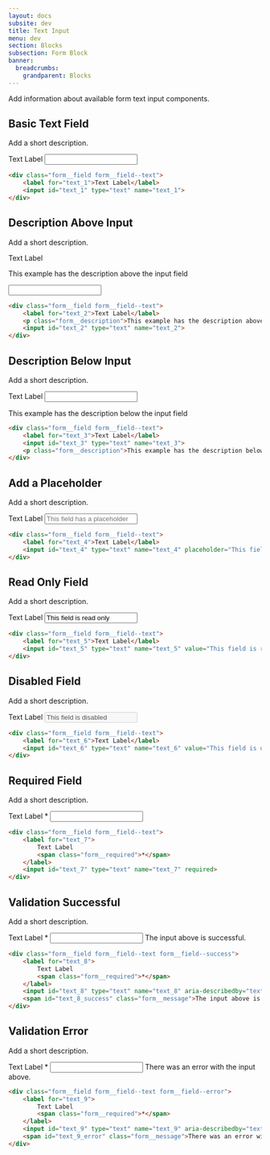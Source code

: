 ```yaml
---
layout: docs
subsite: dev
title: Text Input
menu: dev
section: Blocks
subsection: Form Block
banner:
  breadcrumbs:
    grandparent: Blocks
---
```


Add information about available form text input components.

## Basic Text Field

Add a short description.

<div class="b-form">
  <div class="form__field form__field--text">
      <label for="text_1">Text Label</label>
      <input id="text_1" type="text" name="text_1">
  </div>
</div>

```html
<div class="form__field form__field--text">
    <label for="text_1">Text Label</label>
    <input id="text_1" type="text" name="text_1">
</div>
```

## Description Above Input

Add a short description.

<div class="b-form">
  <div class="form__field form__field--text">
      <label for="text_2">Text Label</label>
      <p class="form__description">This example has the description above the input field</p>
      <input id="text_2" type="text" name="text_2">
  </div>
</div>

```html
<div class="form__field form__field--text">
    <label for="text_2">Text Label</label>
    <p class="form__description">This example has the description above the input field</p>
    <input id="text_2" type="text" name="text_2">
</div>
```

## Description Below Input

Add a short description.

<div class="b-form">
  <div class="form__field form__field--text">
      <label for="text_3">Text Label</label>
      <input id="text_3" type="text" name="text_3">
      <p class="form__description">This example has the description below the input field</p>
  </div>
</div>

```html
<div class="form__field form__field--text">
    <label for="text_3">Text Label</label>
    <input id="text_3" type="text" name="text_3">
    <p class="form__description">This example has the description below the input field</p>
</div>
```

## Add a Placeholder

Add a short description.

<div class="b-form">
  <div class="form__field form__field--text">
      <label for="text_4">Text Label</label>
      <input id="text_4" type="text" name="text_4" placeholder="This field has a placeholder">
  </div>
</div>

```html
<div class="form__field form__field--text">
    <label for="text_4">Text Label</label>
    <input id="text_4" type="text" name="text_4" placeholder="This field has a placeholder">
</div>
```

## Read Only Field

Add a short description.

<div class="b-form">
  <div class="form__field form__field--text">
      <label for="text_5">Text Label</label>
      <input id="text_5" type="text" name="text_5" value="This field is read only" readonly>
  </div>
</div>

```html
<div class="form__field form__field--text">
    <label for="text_5">Text Label</label>
    <input id="text_5" type="text" name="text_5" value="This field is read only" readonly>
</div>
```

## Disabled Field

Add a short description.

<div class="b-form">
  <div class="form__field form__field--text">
      <label for="text_6">Text Label</label>
      <input id="text_6" type="text" name="text_6" value="This field is disabled" disabled>
  </div>
</div>

```html
<div class="form__field form__field--text">
    <label for="text_6">Text Label</label>
    <input id="text_6" type="text" name="text_6" value="This field is disabled" disabled>
</div>
```

## Required Field

Add a short description.

<div class="b-form">
  <div class="form__field form__field--text">
      <label for="text_7">
          Text Label
          <span class="form__required">*</span>
      </label>
      <input id="text_7" type="text" name="text_7" required>
  </div>
</div>

```html
<div class="form__field form__field--text">
    <label for="text_7">
        Text Label
        <span class="form__required">*</span>
    </label>
    <input id="text_7" type="text" name="text_7" required>
</div>
```

## Validation Successful

Add a short description.

<div class="b-form">
  <div class="form__field form__field--text form__field--success">
      <label for="text_8">
          Text Label
          <span class="form__required">*</span>
      </label>
      <input id="text_8" type="text" name="text_8" aria-describedby="text_8_success" required>
      <span id="text_8_success" class="form__message">The input above is successful.</span>
  </div>
</div>

```html
<div class="form__field form__field--text form__field--success">
    <label for="text_8">
        Text Label
        <span class="form__required">*</span>
    </label>
    <input id="text_8" type="text" name="text_8" aria-describedby="text_8_success" required>
    <span id="text_8_success" class="form__message">The input above is successful.</span>
</div>
```

## Validation Error

Add a short description.

<div class="b-form">
  <div class="form__field form__field--text form__field--error">
      <label for="text_9">
          Text Label
          <span class="form__required">*</span>
      </label>
      <input id="text_9" type="text" name="text_9" aria-describedby="text_9_error" required>
      <span id="text_9_error" class="form__message">There was an error with the input above.</span>
  </div>
</div>

```html
<div class="form__field form__field--text form__field--error">
    <label for="text_9">
        Text Label
        <span class="form__required">*</span>
    </label>
    <input id="text_9" type="text" name="text_9" aria-describedby="text_9_error" required>
    <span id="text_9_error" class="form__message">There was an error with the input above.</span>
</div>
```